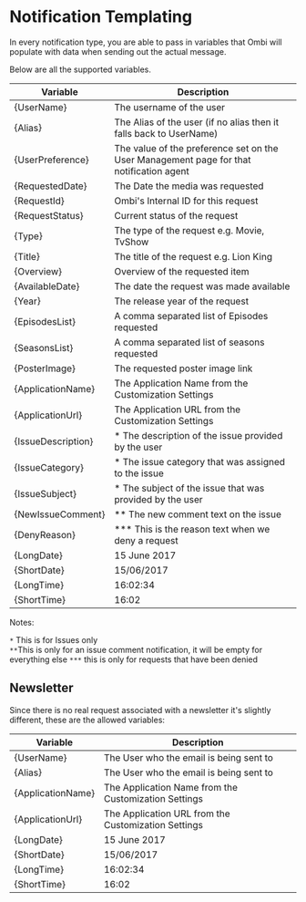 # Notification Templating

In every notification type, you are able to pass in variables that Ombi will populate with data when sending out the actual message.

Below are all the supported variables.

| Variable       | Description |
| ------------- |-------------| 
| {UserName}     |  The username of the user |
| {Alias}     |  The Alias of the user (if no alias then it falls back to UserName) |
| {UserPreference}     |  The value of the preference set on the User Management page for that notification agent |
| {RequestedDate}      | The Date the media was requested       | 
| {RequestId}      | Ombi's Internal ID for this request       | 
| {RequestStatus}      | Current status of the request       | 
| {Type} | The type of the request e.g. Movie, TvShow       |
| {Title} | The title of the request e.g. Lion King       |
| {Overview} |    Overview of the requested item    |
| {AvailableDate} |   The date the request was made available|
| {Year} |  The release year of the request     |
| {EpisodesList} |    A comma separated list of Episodes requested    |
| {SeasonsList} |    A comma separated list of seasons requested   |
| {PosterImage} |   The requested poster image link    |
| {ApplicationName} |    The Application Name from the Customization Settings   |
| {ApplicationUrl} |   The Application URL from the Customization Settings    |
| {IssueDescription} | * The description of the issue provided by the user |
| {IssueCategory} | * The issue category that was assigned to the issue |
| {IssueSubject} | * The subject of the issue that was provided by the user |
| {NewIssueComment} | ** The new comment text on the issue |
| {DenyReason} | *** This is the reason text when we deny a request |
| {LongDate} |  15 June 2017      |
| {ShortDate} |  15/06/2017      |
| {LongTime} |    16:02:34    |
| {ShortTime} |    16:02    |

Notes:

`*` This is for Issues only  
`**`This is only for an issue comment notification, it will be empty for everything else
`***` this is only for requests that have been denied

## Newsletter

Since there is no real request associated with a newsletter it's slightly different, these are the allowed variables:

| Variable       | Description |
| ------------- |-------------| 
| {UserName}     |  The User who the email is being sent to |
| {Alias}     |  The User who the email is being sent to |
| {ApplicationName} |    The Application Name from the Customization Settings   |
| {ApplicationUrl} |   The Application URL from the Customization Settings    |
| {LongDate} |  15 June 2017      |
| {ShortDate} |  15/06/2017      |
| {LongTime} |    16:02:34    |
| {ShortTime} |    16:02    |
